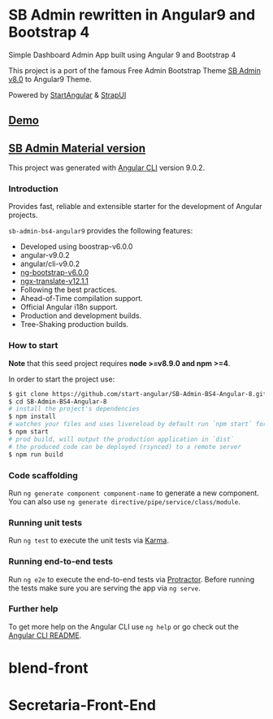 # SB Admin rewritten in Angular9 and Bootstrap 4

Simple Dashboard Admin App built using Angular 9 and Bootstrap 4

This project is a port of the famous Free Admin Bootstrap Theme [SB Admin v8.0](http://startbootstrap.com/template-overviews/sb-admin-2/) to Angular9 Theme.

Powered by [StartAngular](http://startangular.com/) & [StrapUI](http://strapui.com/)

## [Demo](http://rawgit.com/start-angular/SB-Admin-BS4-Angular-6/master/dist/)

## [SB Admin Material version](https://github.com/start-javascript/sb-admin-material)

This project was generated with [Angular CLI](https://github.com/angular/angular-cli) version 9.0.2.

### Introduction

Provides fast, reliable and extensible starter for the development of Angular projects.

`sb-admin-bs4-angular9` provides the following features:

-   Developed using boostrap-v6.0.0
-   angular-v9.0.2
-   angular/cli-v9.0.2
-   [ng-bootstrap-v6.0.0](https://github.com/ng-bootstrap/)
-   [ngx-translate-v12.1.1](https://github.com/ngx-translate)
-   Following the best practices.
-   Ahead-of-Time compilation support.
-   Official Angular i18n support.
-   Production and development builds.
-   Tree-Shaking production builds.

### How to start

**Note** that this seed project requires **node >=v8.9.0 and npm >=4**.

In order to start the project use:

```bash
$ git clone https://github.com/start-angular/SB-Admin-BS4-Angular-8.git
$ cd SB-Admin-BS4-Angular-8
# install the project's dependencies
$ npm install
# watches your files and uses livereload by default run `npm start` for a dev server. Navigate to `http://localhost:4200/`. The app will automatically reload if you change any of the source files.
$ npm start
# prod build, will output the production application in `dist`
# the produced code can be deployed (rsynced) to a remote server
$ npm run build
```

### Code scaffolding

Run `ng generate component component-name` to generate a new component. You can also use `ng generate directive/pipe/service/class/module`.

### Running unit tests

Run `ng test` to execute the unit tests via [Karma](https://karma-runner.github.io).

### Running end-to-end tests

Run `ng e2e` to execute the end-to-end tests via [Protractor](http://www.protractortest.org/).
Before running the tests make sure you are serving the app via `ng serve`.

### Further help

To get more help on the Angular CLI use `ng help` or go check out the [Angular CLI README](https://github.com/angular/angular-cli/blob/master/README.md).
# blend-front
# Secretaria-Front-End
